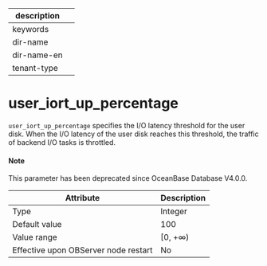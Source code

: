 | description ||
|---|---|
| keywords ||
| dir-name ||
| dir-name-en ||
| tenant-type ||

user_iort_up_percentage
============================================

`user_iort_up_percentage` specifies the I/O latency threshold for the user disk. When the I/O latency of the user disk reaches this threshold, the traffic of backend I/O tasks is throttled.


<main id="notice" type='explain'>
  <h4>Note</h4>
  <p>This parameter has been deprecated since OceanBase Database V4.0.0. </p>
</main>

| **Attribute** | **Description** |
|------------------|----------|
| Type | Integer |
| Default value | 100 |
| Value range | \[0, +∞) |
| Effective upon OBServer node restart | No |

